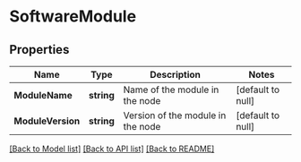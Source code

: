 # SoftwareModule

## Properties
Name | Type | Description | Notes
------------ | ------------- | ------------- | -------------
**ModuleName** | **string** | Name of the module in the node | [default to null]
**ModuleVersion** | **string** | Version of the module in the node | [default to null]

[[Back to Model list]](../README.md#documentation-for-models) [[Back to API list]](../README.md#documentation-for-api-endpoints) [[Back to README]](../README.md)

